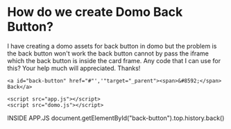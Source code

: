 
# How do we create Domo Back Button?

I have creating a domo assets for back button in domo but the problem is the back button won't work
the back button cannot by pass the iframe which the back button is inside the card frame.
Any code that I can use for this? Your help much will appreciated. Thanks!
<html>
  <head>
    <link rel="stylesheet" href="app.css" />
    <base target="_parent">
  </head>
    <!-- <a id="back-button" target="_parent" href="#"><span>&#8592;</span> Back</a> -->

    <a id="back-button" href="#"','"target="_parent"><span>&#8592;</span> Back</a>

    <script src="app.js"></script>
    <script src="domo.js"></script>
  </body>
</html>

INSIDE APP.JS
document.getElementById("back-button").top.history.back()

        